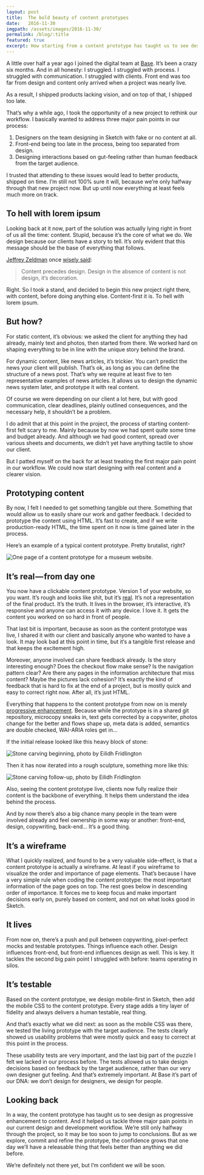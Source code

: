 ```yaml
---
layout: post
title:  The bold beauty of content prototypes
date:   2016-11-30
imgpath: /assets/images/2016-11-30/
permalink: /blog/:title
featured: true
excerpt: How starting from a content prototype has taught us to see design as progressive enhancement to content. It helped us tackle three major pain points in our current design and development workflow too.
---
```

A little over half a year ago I joined the digital team at [Base](http://basedigital.io). It’s been a crazy six months. And in all honesty: I struggled. I struggled with process. I struggled with communication. I struggled with clients. Front end was too far from design and content only arrived when a project was nearly live.

As a result, I shipped products lacking vision, and on top of that, I shipped too late.

That’s why a while ago, I took the opportunity of a new project to rethink our workflow. I basically wanted to address three major pain points in our process:

1. Designers on the team designing in Sketch with fake or no content at all.
2. Front-end being too late in the process, being too separated from design.
3. Designing interactions based on gut-feeling rather than human feedback from the target audience.

I trusted that attending to these issues would lead to better products, shipped on time. I’m still not 100% sure it will, because we’re only halfway through that new project now. But up until now everything at least feels much more on track.

## To hell with lorem ipsum

Looking back at it now, part of the solution was actually lying right in front of us all the time: content. Stupid, because it’s the core of what we do. We design because our clients have a story to tell. It’s only evident that this message should be the base of everything that follows.

[Jeffrey Zeldman](http://zeldman.com) once [wisely said](https://twitter.com/zeldman/statuses/804159148):

> Content precedes design. Design in the absence of content is not design, it’s decoration.

Right. So I took a stand, and decided to begin this new project right there, with content, before doing anything else. Content-first it is. To hell with lorem ipsum.

## But how?

For static content, it’s obvious: we asked the client for anything they had already, mainly text and photos, then started from there. We worked hard on shaping everything to be in line with the unique story behind the brand.

For dynamic content, like news articles, it’s trickier. You can’t predict the news your client will publish. That’s ok, as long as you can define the structure of a news post. That’s why we require at least five to ten representative examples of news articles. It allows us to design the dynamic news system later, and prototype it with real content.

Of course we were depending on our client a lot here, but with good communication, clear deadlines, plainly outlined consequences, and the necessary help, it shouldn’t be a problem.

I do admit that at this point in the project, the process of starting content-first felt scary to me. Mainly because by now we had spent quite some time and budget already. And although we had good content, spread over various sheets and documents, we didn’t yet have anything tactile to show our client.

But I patted myself on the back for at least treating the first major pain point in our workflow. We could now start designing with real content and a clearer vision.

## Prototyping content

By now, I felt I needed to get something tangible out there. Something that would allow us to easily share our work and gather feedback. I decided to prototype the content using HTML. It’s fast to create, and if we write production-ready HTML, the time spent on it now is time gained later in the process.

Here’s an example of a typical content prototype. Pretty brutalist, right?

![One page of a content prototype for a museum website.]({{site.baseurl}}{{page.imgpath}}content-prototype-example.png)


## It’s real — from day one

You now have a clickable content prototype. Version 1 of your website, so you want. It’s rough and looks like shit, but it’s [real](https://gettingreal.37signals.com/ch01_What_is_Getting_Real.php). It’s not a representation of the final product. It’s the truth. It lives in the browser, it’s interactive, it’s responsive and anyone can access it with any device. I love it. It gets the content you worked on so hard in front of people.

That last bit is important, because as soon as the content prototype was live, I shared it with our client and basically anyone who wanted to have a look. It may look bad at this point in time, but it‘s a tangible first release and that keeps the excitement high.

Moreover, anyone involved can share feedback already. Is the story interesting enough? Does the checkout flow make sense? Is the navigation pattern clear? Are there any pages in the information architecture that miss content? Maybe the pictures lack cohesion? It’s exactly the kind of feedback that is hard to fix at the end of a project, but is mostly quick and easy to correct right now. After all, it’s just HTML.

Everything that happens to the content prototype from now on is merely [progressive enhancement](https://en.wikipedia.org/wiki/Progressive_enhancement). Because while the prototype is in a shared git repository, microcopy sneaks in, text gets corrected by a copywriter, photos change for the better and flows shape up, meta data is added, semantics are double checked, WAI-ARIA roles get in…

If the initial release looked like this heavy block of stone:

![Stone carving beginning, photo by Eilidh Fridlington]({{site.baseurl}}{{page.imgpath}}carving-example-a.jpg)

Then it has now iterated into a rough sculpture, something more like this:

![Stone carving follow-up, photo by Eilidh Fridlington]({{site.baseurl}}{{page.imgpath}}carving-example-b.jpg)

Also, seeing the content prototype live, clients now fully realize their content is the backbone of everything. It helps them understand the idea behind the process.

And by now there’s also a big chance many people in the team were involved already and feel ownership in some way or another: front-end, design, copywriting, back-end… It’s a good thing.

## It’s a wireframe

What I quickly realized, and found to be a very valuable side-effect, is that a content prototype is actually a wireframe. At least if you wireframe to visualize the order and importance of page elements. That’s because I have a very simple rule when coding the content prototype: the most important information of the page goes on top. The rest goes below in descending order of importance. It forces me to keep focus and make important decisions early on, purely based on content, and not on what looks good in Sketch.

## It lives

From now on, there’s a push and pull between copywriting, pixel-perfect mocks and testable prototypes. Things influence each other. Design influences front-end, but front-end influences design as well. This is key. It tackles the second big pain point I struggled with before: teams operating in silos.

## It’s testable

Based on the content prototype, we design mobile-first in Sketch, then add the mobile CSS to the content prototype. Every stage adds a tiny layer of fidelity and always delivers a human testable, real thing. 

And that’s exactly what we did next: as soon as the mobile CSS was there, we tested the living prototype with the target audience. The tests clearly showed us usability problems that were mostly quick and easy to correct at this point in the process.

These usability tests are very important, and the last big part of the puzzle I felt we lacked in our process before. The tests allowed us to take design decisions based on feedback by the target audience, rather than our very own designer gut feeling. And that’s extremely important. At Base it’s part of our DNA: we don’t design for designers, we design for people.

## Looking back

In a way, the content prototype has taught us to see design as progressive enhancement to content. And it helped us tackle three major pain points in our current design and development workflow. We’re still only halfway through the project, so it may be too soon to jump to conclusions. But as we explore, commit and refine the prototype, the confidence grows that one day we’ll have a releasable thing that feels better than anything we did before. 

We’re definitely not there yet, but I’m confident we will be soon.